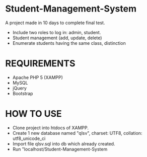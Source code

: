 # Student-Management-System
A project made in 10 days to complete final test. 
- Include two roles to log in: admin, student.
- Student management (add, update, delete)
- Enumerate students having the same class, distinction

# REQUIREMENTS
- Apache PHP 5 (XAMPP)
- MySQL
- jQuery
- Bootstrap

# HOW TO USE
- Clone project into htdocs of XAMPP.
- Create 1 new database named "qlsv", charset: UTF8, collation: utf8_unicode_ci
- Import file qlsv.sql into db which already created.
- Run "localhost/Student-Management-System
